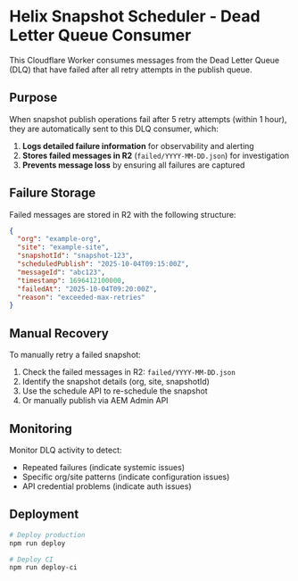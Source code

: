 # Helix Snapshot Scheduler - Dead Letter Queue Consumer

This Cloudflare Worker consumes messages from the Dead Letter Queue (DLQ) that have failed after all retry attempts in the publish queue.

## Purpose

When snapshot publish operations fail after 5 retry attempts (within 1 hour), they are automatically sent to this DLQ consumer, which:

1. **Logs detailed failure information** for observability and alerting
2. **Stores failed messages in R2** (`failed/YYYY-MM-DD.json`) for investigation
3. **Prevents message loss** by ensuring all failures are captured

## Failure Storage

Failed messages are stored in R2 with the following structure:

```json
{
  "org": "example-org",
  "site": "example-site",
  "snapshotId": "snapshot-123",
  "scheduledPublish": "2025-10-04T09:15:00Z",
  "messageId": "abc123",
  "timestamp": 1696412100000,
  "failedAt": "2025-10-04T09:20:00Z",
  "reason": "exceeded-max-retries"
}
```

## Manual Recovery

To manually retry a failed snapshot:

1. Check the failed messages in R2: `failed/YYYY-MM-DD.json`
2. Identify the snapshot details (org, site, snapshotId)
3. Use the schedule API to re-schedule the snapshot
4. Or manually publish via AEM Admin API

## Monitoring

Monitor DLQ activity to detect:
- Repeated failures (indicate systemic issues)
- Specific org/site patterns (indicate configuration issues)
- API credential problems (indicate auth issues)

## Deployment

```bash
# Deploy production
npm run deploy

# Deploy CI
npm run deploy-ci
```

